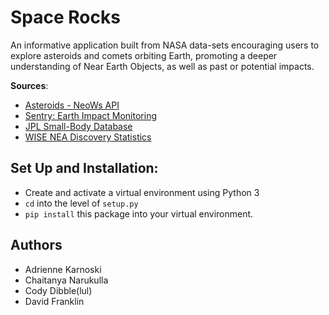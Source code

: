# Space Rocks

An informative application built from NASA data-sets encouraging users 
to explore asteroids and comets orbiting Earth, promoting a deeper 
understanding of Near Earth Objects, as well as past or potential impacts. 

**Sources**:

- [Asteroids - NeoWs API](https://api.nasa.gov/api.html#NeoWS)
- [Sentry: Earth Impact Monitoring](https://cneos.jpl.nasa.gov/sentry/details.html#?des=2017%20RZ17)
- [JPL Small-Body Database](https://ssd.jpl.nasa.gov/sbdb.cgi)
- [WISE NEA Discovery Statistics](https://data.nasa.gov/Space-Science/WISE-NEA-COMET-DISCOVERY-STATISTICS/6fim-4xk6)

## Set Up and Installation:

- Create and activate a virtual environment using Python 3
- `cd` into the level of `setup.py`
- `pip install` this package into your virtual environment.

## Authors

- Adrienne Karnoski
- Chaitanya Narukulla
- Cody Dibble(lul)
- David Franklin